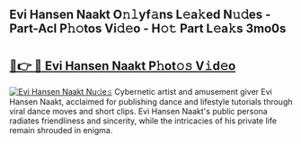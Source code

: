 ## Evi Hansen Naakt O𝚗𝚕yf𝚊ns L𝚎a𝚔ed N𝚞𝚍es - Part-Acl P𝚑𝚘tos Vi𝚍𝚎o - H𝚘𝚝 Part L𝚎a𝚔s 3mo0s

# <h2><a href="http://kfbpfb.oniu.top/?m=Evi+Hansen+Naakt">🔗👉 🔴 Evi Hansen Naakt P𝚑ot𝚘𝚜 V𝚒d𝚎o</a></h2>

[![Evi Hansen Naakt Nu𝚍e𝚜](https://i.imgur.com/0qMVB7G.gif)](http://kfbpfb.oniu.top/?m=Evi+Hansen+Naakt)
Cybernetic artist and amusement giver Evi Hansen Naakt, acclaimed for publishing dance and lifestyle tutorials through viral dance moves and short clips. Evi Hansen Naakt's public persona radiates friendliness and sincerity, while the intricacies of his private life remain shrouded in enigma.  
